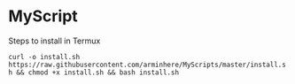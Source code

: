 # MyScript
Steps to install in Termux

`curl -o install.sh https://raw.githubusercontent.com/arminhere/MyScripts/master/install.sh && chmod +x install.sh && bash install.sh`
